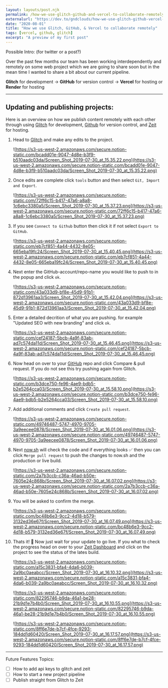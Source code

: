 ```yaml
---
layout: layouts/post.njk
permalink: /how-we-use-glitch-github-and-vercel-to-collaborate-remotely/
externalurl: "https://dev.to/gndclouds/how-we-use-glitch-github-vercel-to-collaborate-remotely-14k5"
date: "2020-08-01"
title: "How we use Glitch, GitHub, & Vercel to collaborate remotely"
tags: [vercel, github, glitch]
excerpt: "A preview of my first post"
---
```


Possible Intro: (for twitter or a post?)

Over the past few months our team has been working interdependently and remotely on some web project which we are going to share soon but in the mean time I wanted to share a bit about our current pipeline.

**Glitch** for development → **GitHub** for version control → **Vercel** for hosting or **Render** for hosting

---

## Updating and publishing projects:

Here is an overview on how we publish content remotely with each other through using [Glitch](https://glitch.com) for development, [Github](https://glitch.com) for version control, and [Zeit](https://zeit.co/) for hosting.

1. Head to [Glitch](https://glitch.com/@tinyfactories) and make any edits to the project.

   ![https://s3-us-west-2.amazonaws.com/secure.notion-static.com/bcadd01e-9047-4d8e-b3f9-b510aadc03da/Screen_Shot_2019-07-30_at_15.35.22.png](https://s3-us-west-2.amazonaws.com/secure.notion-static.com/bcadd01e-9047-4d8e-b3f9-b510aadc03da/Screen_Shot_2019-07-30_at_15.35.22.png)

2. Once edits are complete click `tools` button and then select `Git, Import and Export`.

   ![https://s3-us-west-2.amazonaws.com/secure.notion-static.com/72ff6c15-b417-47a6-a8a8-1c6ebc3380a5/Screen_Shot_2019-07-30_at_15.37.23.png](https://s3-us-west-2.amazonaws.com/secure.notion-static.com/72ff6c15-b417-47a6-a8a8-1c6ebc3380a5/Screen_Shot_2019-07-30_at_15.37.23.png)

3. If you see `Connect to Github` button then click it if not select `Export to GitHub`.

   ![https://s3-us-west-2.amazonaws.com/secure.notion-static.com/eb7cf851-4a44-4432-8e05-665eba19fc24/Screen_Shot_2019-07-30_at_15.40.45.png](https://s3-us-west-2.amazonaws.com/secure.notion-static.com/eb7cf851-4a44-4432-8e05-665eba19fc24/Screen_Shot_2019-07-30_at_15.40.45.png)

4. Next enter the GitHub-account/repo-name you would like to push to in the popup and click `ok`.

   ![https://s3-us-west-2.amazonaws.com/secure.notion-static.com/43a033d9-bf8e-45d9-91b1-872d13961aa3/Screen_Shot_2019-07-30_at_15.42.04.png](https://s3-us-west-2.amazonaws.com/secure.notion-static.com/43a033d9-bf8e-45d9-91b1-872d13961aa3/Screen_Shot_2019-07-30_at_15.42.04.png)

5. Enter a detailed decrition of what you are pushing. for example "Updated SEO with new branding" and click `ok`.

   ![https://s3-us-west-2.amazonaws.com/secure.notion-static.com/cef24187-5bcb-4a9f-83ab-ad7c574da11d/Screen_Shot_2019-07-30_at_15.46.45.png](https://s3-us-west-2.amazonaws.com/secure.notion-static.com/cef24187-5bcb-4a9f-83ab-ad7c574da11d/Screen_Shot_2019-07-30_at_15.46.45.png)

6. Now head on over to your [GitHub](https://github.com/tiny-factories) repo and click Compare & pull request. If you do not see this try pushing again from Glitch.

   ![https://s3-us-west-2.amazonaws.com/secure.notion-static.com/b3dce750-fe96-4ae9-bdb5-b2e5264cca03/Screen_Shot_2019-07-30_at_15.58.10.png](https://s3-us-west-2.amazonaws.com/secure.notion-static.com/b3dce750-fe96-4ae9-bdb5-b2e5264cca03/Screen_Shot_2019-07-30_at_15.58.10.png)

7. Add additional comments and click `Create pull request`.

   ![https://s3-us-west-2.amazonaws.com/secure.notion-static.com/49746487-5747-4970-9705-3a9eecee0878/Screen_Shot_2019-07-30_at_16.01.06.png](https://s3-us-west-2.amazonaws.com/secure.notion-static.com/49746487-5747-4970-9705-3a9eecee0878/Screen_Shot_2019-07-30_at_16.01.06.png)

8. Next [now.sh](http://now.sh) will check the code and if everything looks ✅ then you can click `Merge pull request` to push the changes to now.sh and the production or live build.

   ![https://s3-us-west-2.amazonaws.com/secure.notion-static.com/2a7b3ccb-c36a-46ad-b50e-7605e24c868b/Screen_Shot_2019-07-30_at_16.07.02.png](https://s3-us-west-2.amazonaws.com/secure.notion-static.com/2a7b3ccb-c36a-46ad-b50e-7605e24c868b/Screen_Shot_2019-07-30_at_16.07.02.png)

9. You will be asked to confirm the merge.

   ![https://s3-us-west-2.amazonaws.com/secure.notion-static.com/bc48b6e3-9cc2-4d18-b579-3132ed36e67f/Screen_Shot_2019-07-30_at_16.07.49.png](https://s3-us-west-2.amazonaws.com/secure.notion-static.com/bc48b6e3-9cc2-4d18-b579-3132ed36e67f/Screen_Shot_2019-07-30_at_16.07.49.png)

10. Thats it! 🎉 Now just wait for your update to go live. If you what to check the progress head on over to your [Zeit Dashboard](https://zeit.co/tiny-factories/tinyfactories) and click on the project to see the status of the lates build.

    ![https://s3-us-west-2.amazonaws.com/secure.notion-static.com/a15c3831-bfa4-4da6-b039-2a9bc0aeabcc/Screen_Shot_2019-07-30_at_16.10.32.png](https://s3-us-west-2.amazonaws.com/secure.notion-static.com/a15c3831-bfa4-4da6-b039-2a9bc0aeabcc/Screen_Shot_2019-07-30_at_16.10.32.png)

    ![https://s3-us-west-2.amazonaws.com/secure.notion-static.com/82295746-b9da-46a1-be28-21b9d1e7b4b0/Screen_Shot_2019-07-30_at_16.10.55.png](https://s3-us-west-2.amazonaws.com/secure.notion-static.com/82295746-b9da-46a1-be28-21b9d1e7b4b0/Screen_Shot_2019-07-30_at_16.10.55.png)

    ![https://s3-us-west-2.amazonaws.com/secure.notion-static.com/8ff6e7de-b7cf-4fce-9293-184dd1d60420/Screen_Shot_2019-07-30_at_16.17.57.png](https://s3-us-west-2.amazonaws.com/secure.notion-static.com/8ff6e7de-b7cf-4fce-9293-184dd1d60420/Screen_Shot_2019-07-30_at_16.17.57.png)

---

Future Features Topics:

- [ ] How to add api keys to glitch and zeit
- [ ] How to start a new project pipeline
- [ ] Publish straight from Glitch to Zeit
